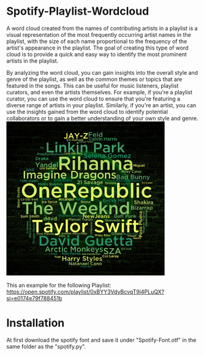 # Spotify-Playlist-Wordcloud
A word cloud created from the names of contributing artists in a playlist is a visual representation of the most frequently occurring artist names in the playlist, with the size of each name proportional to the frequency of the artist's appearance in the playlist. The goal of creating this type of word cloud is to provide a quick and easy way to identify the most prominent artists in the playlist.

By analyzing the word cloud, you can gain insights into the overall style and genre of the playlist, as well as the common themes or topics that are featured in the songs. This can be useful for music listeners, playlist curators, and even the artists themselves. For example, if you're a playlist curator, you can use the word cloud to ensure that you're featuring a diverse range of artists in your playlist. Similarly, if you're an artist, you can use the insights gained from the word cloud to identify potential collaborators or to gain a better understanding of your own style and genre.
<img src="Spotify_Wordcloud_Cropped.png" height="402pt">


This an example for the following Playlist:
https://open.spotify.com/playlist/0xBYY3VdyBcvqT9i4PLuQX?si=e0174e79f788451b

# Installation
At first download the spotify font and save it under "Spotify-Font.otf" in the same folder as the "spotify.py".
